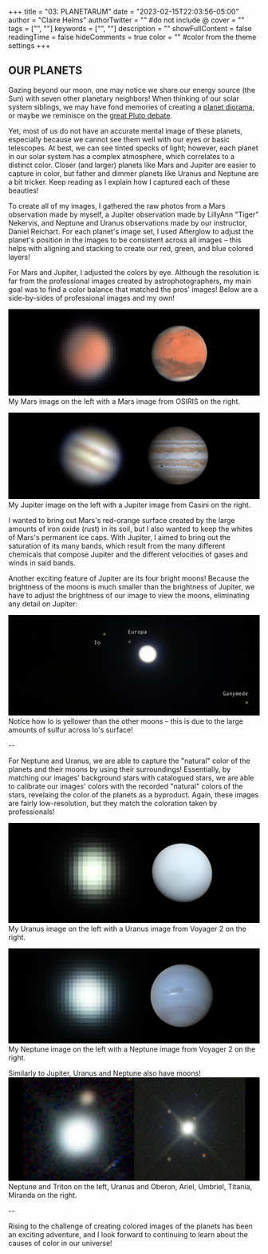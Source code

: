 +++
title = "03: PLANETARUM"
date = "2023-02-15T22:03:56-05:00"
author = "Claire Helms"
authorTwitter = "" #do not include @
cover = ""
tags = ["", ""]
keywords = ["", ""]
description = ""
showFullContent = false
readingTime = false
hideComments = true
color = "" #color from the theme settings
+++

## OUR PLANETS

Gazing beyond our moon, one may notice we share our energy source (the Sun) with seven other planetary neighbors! When thinking of our solar system siblings, we may have fond memories of creating a [planet diorama](https://www.wikihow.com/Make-a-Solar-System-Model), or maybe we reminisce on the [great Pluto debate](https://www.nytimes.com/2022/01/20/learning/do-you-think-pluto-should-be-a-planet.html). 

Yet, most of us do not have an accurate mental image of these planets, especially because we cannot see them well with our eyes or basic telescopes. At best, we can see tinted specks of light; however, each planet in our solar system has a complex atmosphere, which correlates to a distinct color. Closer (and larger) planets like Mars and Jupiter are easier to capture in color, but father and dimmer planets like Uranus and Neptune are a bit tricker. Keep reading as I explain how I captured each of these beauties!

To create all of my images, I gathered the raw photos from a Mars observation made by myself, a Jupiter observation made by LillyAnn "Tiger" Nekervis, and Neptune and Uranus observations made by our instructor, Daniel Reichart. For each planet's image set, I used Afterglow to adjust the planet's position in the images to be consistent across all images – this helps with aligning and stacking to create our red, green, and blue colored layers!

For Mars and Jupiter, I adjusted the colors by eye. Although the resolution is far from the professional images created by astrophotographers, my main goal was to find a color balance that matched the pros' images! Below are a side-by-sides of professional images and my own!

![Mars](/mars.png)
My Mars image on the left with a Mars image from OSIRIS on the right.

![Jupiter](/jupiter.png)
My Jupiter image on the left with a Jupiter image from Casini on the right.

I wanted to bring out Mars's red-orange surface created by the large amounts of iron oxide (rust) in its soil, but I also wanted to keep the whites of Mars's permanent ice caps. With Jupiter, I aimed to bring out the saturation of its many bands, which result from the many different chemicals that compose Jupiter and the different velocities of gases and winds in said bands.

Another exciting feature of Jupiter are its four bright moons! Because the brightness of the moons is much smaller than the brightness of Jupiter, we have to adjust the brightness of our image to view the moons, eliminating any detail on Jupiter:

![Jupiter's moons](/jupiter_moons.png)
Notice how Io is yellower than the other moons – this is due to the large amounts of sulfur across Io's surface!

--

For Neptune and Uranus, we are able to capture the "natural" color of the planets and their moons by using their surroundings! Essentially, by matching our images' background stars with catalogued stars, we are able to calibrate our images' colors with the recorded "natural" colors of the stars, revelaing the color of the planets as a byproduct. Again, these images are fairly low-resolution, but they match the coloration taken by professionals!

![Uranus](/uranus.png)
My Uranus image on the left with a Uranus image from Voyager 2 on the right.

![Neptune](/neptune.png)
My Neptune image on the left with a Neptune image from Voyager 2 on the right.

Similarly to Jupiter, Uranus and Neptune also have moons!
![Uranus and Neptune moons](/u_n_moons.png)
Neptune and Triton on the left, Uranus and Oberon, Ariel, Umbriel, Titania, Miranda on the right.

--

Rising to the challenge of creating colored images of the planets has been an exciting adventure, and I look forward to continuing to learn about the causes of color in our universe!
